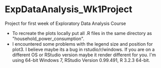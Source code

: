# ExpDataAnalysis_Wk1Project
Project for first week of Exploratory Data Analysis Course

- To recreate the plots locally put all .R files in the same directory as "household_power_consumption".
- I encountered some problems with the legend size and position for plot3. I believe maybe its a bug in rstudio/r/windows. If you are on
a different OS or RStudio version maybe it render different for you. I'm using 64-bit Windows 7, RStudio Version 0.99.491, R 3.2.3 64-bit.
